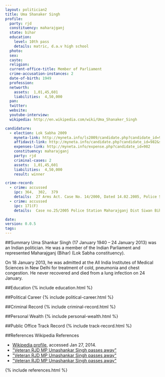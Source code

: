```yaml
---
layout: politician2
title: Uma Shanaker Singh
profile: 
  party: rjd
  constituency: maharajganj
  state: bihar
  education: 
    level: 10th pass
    details: matric, d.a.v high school
  photo: 
  sex: 
  caste: 
  religion: 
  current-office-title: Member of Parliament
  crime-accusation-instances: 2
  date-of-birth: 1949
  profession: 
  networth: 
    assets:  1,01,45,601
    liabilities:  4,50,000
  pan: 
  twitter: 
  website: 
  youtube-interview: 
  wikipedia: http://en.wikipedia.com/wiki/Uma_Shanaker_Singh

candidature: 
  - election: Lok Sabha 2009
    myneta-link: http://myneta.info/ls2009/candidate.php?candidate_id=982
    affidavit-link: http://myneta.info/candidate.php?candidate_id=982&scan=original
    expenses-link: http://myneta.info/expense.php?candidate_id=982
    constituency: maharajganj 
    party: rjd
    criminal-cases: 2
    assets:  1,01,45,601
    liabilities:  4,50,000
    result: winner 

crime-record: 
  - crime: accussed
    ipc: 364,  302,  379
    details:  27 Arms Act. Case No. 14/2000, Dated 14.02.2005, Police Station Maharajganjl, Dist. Siwan, State Bihar  Additional District and Sessions Judge first.  
  - crime: accussed
    ipc: 171(F)
    details:  Case no.25/2005 Police Station Maharajganj Dist Siwan Bihar Date 06.09.2005 Additonal Judge First.  

date: 
version: 0.0.5
tags: 
---
```

##Summary
Uma Shankar Singh (17 January 1940 – 24 January 2013) was an Indian politician. He was a member of the Indian Parliament and represented Maharajganj (Bihar) (Lok Sabha constituency).

On 18 January 2013, he was admitted at the All India Institutes of Medical Sciences in New Delhi for treatment of cold, pneumonia and chest congestion. He never recovered and died from a lung infection on 24 January.


##Education
{% include education.html %}


##Political Career
{% include political-career.html %}


##Criminal Record
{% include criminal-record.html %}


##Personal Wealth
{% include personal-wealth.html %}


##Public Office Track Record
{% include track-record.html %}


##References
Wikipedia References
- [Wikipedia profile]({{page.profile.wikipedia}}), accessed Jan 27, 2014.
- ["Veteran RJD MP Umashankar Singh passes away"][wiki1]
- ["Veteran RJD MP Umashankar Singh passes away"][wiki2]
- ["Veteran RJD MP Umashankar Singh passes away"][wiki3]

[wiki1]: http://post.jagran.com/rjd-mp-umashankar-singh-passes-away-1359100826
[wiki2]: http://164.100.47.132/LssNew/Members/Biography.aspx?mpsno=4463
[wiki3]: http://articles.timesofindia.indiatimes.com/2013-01-25/patna/36547165_1_rjd-secretary-prabhunath-singh-rjd-state-president


{% include references.html %}